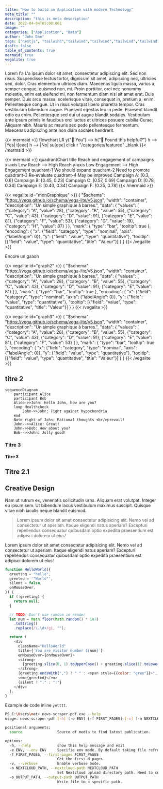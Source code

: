 ```yaml
---
title: "How to build an Application with modern Technology"
meta_title: ""
description: "this is meta description"
date: 2022-04-04T05:00:00Z
image: ""
categories: ["Application", "Data"]
author: "John Doe"
tags: ["nextjs", "tailwind","tailwind","tailwind","tailwind","tailwind","tailwind","tailwind","tailwind","tailwind",]
draft: false
table_of_contents: true
mermaid: true
vegalite: true
---
```




Lorem  l'a L'a ipsum dolor sit amet, consectetur adipiscing elit. Sed non risus. Suspendisse lectus tortor, dignissim sit amet, adipiscing nec, ultricies sed, dolor. Cras elementum ultrices diam. Maecenas ligula massa, varius a, semper congue, euismod non, mi. Proin porttitor, orci nec nonummy molestie, enim est eleifend mi, non fermentum diam nisl sit amet erat. Duis semper. Duis arcu massa, scelerisque vitae, consequat in, pretium a, enim. Pellentesque congue. Ut in risus volutpat libero pharetra tempor. Cras vestibulum bibendum augue. Praesent egestas leo in pede. Praesent blandit odio eu enim. Pellentesque sed dui ut augue blandit sodales. Vestibulum ante ipsum primis in faucibus orci luctus et ultrices posuere cubilia Curae; Aliquam nibh. Mauris ac mauris sed pede pellentesque fermentum. Maecenas adipiscing ante non diam sodales hendrerit. 


{{< mermaid >}}
flowchart LR
    y("👫 You") --> h{"🤝 Found this helpful?"}
    h --> |Yes| t[eee]
    h --> |No| su[eee]
    click r "/categories/featured" _blank
{{< /mermaid >}}


{{< mermaid >}}
quadrantChart
    title Reach and engagement of campaigns
    x-axis Low Reach --> High Reach
    y-axis Low Engagement --> High Engagement
    quadrant-1 We should expand
    quadrant-2 Need to promote
    quadrant-3 Re-evaluate
    quadrant-4 May be improved
    Campaign A: [0.3, 0.6]
    Campaign B: [0.45, 0.23]
    Campaign C: [0.57, 0.69]
    Campaign D: [0.78, 0.34]
    Campaign E: [0.40, 0.34]
    Campaign F: [0.35, 0.78]
{{< /mermaid >}}


{{< vegalite id="monGraphique" >}}
{
  "$schema": "https://vega.github.io/schema/vega-lite/v5.json",
  "width": "container",
  "description": "Un simple graphique à barres.",
  "data": {
    "values": [
      {"category": "A", "value": 28},
      {"category": "B", "value": 55},
      {"category": "C", "value": 43},
      {"category": "D", "value": 91},
      {"category": "E", "value": 81},
      {"category": "F", "value": 53},
      {"category": "G", "value": 19},
      {"category": "H", "value": 87}
    ]
  },
  "mark": {
    "type": "bar",
    "tooltip": true
  },
  "encoding": {
    "x": {"field": "category", "type": "nominal", "axis": {"labelAngle": 0}},
    "y": {"field": "value", "type": "quantitative"},
    "tooltip": [{"field": "value", "type": "quantitative", "title": "Valeur"}]
  }
}
{{< /vegalite >}}


Encore un gaaoh

{{< vegalite id="graph2" >}}
{
  "$schema": "https://vega.github.io/schema/vega-lite/v5.json",
  "width": "container",
  "description": "Un simple graphique à barres.",
  "data": {
    "values": [
      {"category": "A", "value": 28},
      {"category": "B", "value": 55},
      {"category": "C", "value": 43},
      {"category": "D", "value": 91},
      {"category": "E", "value": 81}
    ]
  },
  "mark": {
    "type": "bar",
    "tooltip": true
  },
  "encoding": {
    "x": {"field": "category", "type": "nominal", "axis": {"labelAngle": 0}},
    "y": {"field": "value", "type": "quantitative"},
    "tooltip": [{"field": "value", "type": "quantitative", "title": "Valeur"}]
  }
}
{{< /vegalite >}}


{{< vegalite id="graph3" >}}
{
  "$schema": "https://vega.github.io/schema/vega-lite/v5.json",
  "width": "container",
  "description": "Un simple graphique à barres.",
  "data": {
    "values": [
      {"category": "A", "value": 28},
      {"category": "B", "value": 55},
      {"category": "C", "value": 43},
      {"category": "D", "value": 91},
      {"category": "E", "value": 81},
      {"category": "F", "value": 53}
    ]
  },
  "mark": {
    "type": "bar",
    "tooltip": true
  },
  "encoding": {
    "x": {"field": "category", "type": "nominal", "axis": {"labelAngle": 0}},
    "y": {"field": "value", "type": "quantitative"},
    "tooltip": [{"field": "value", "type": "quantitative", "title": "Valeur"}]
  }
}
{{< /vegalite >}}



## titre 2
```mermaid
sequenceDiagram
    participant Alice
    participant Bob
    Alice->>John: Hello John, how are you?
    loop Healthcheck
        John->>John: Fight against hypochondria
    end
    Note right of John: Rational thoughts <br/>prevail!
    John-->>Alice: Great!
    John->>Bob: How about you?
    Bob-->>John: Jolly good!
```





### Titre 3

#### Titre 3

## Titre 2.1

## Creative Design

Nam ut rutrum ex, venenatis sollicitudin urna. Aliquam erat volutpat. Integer eu ipsum sem. Ut bibendum lacus vestibulum maximus suscipit. Quisque vitae nibh iaculis neque blandit euismod.

> Lorem ipsum dolor sit amet consectetur adipisicing elit. Nemo vel ad consectetur ut aperiam. Itaque eligendi natus aperiam? Excepturi repellendus consequatur quibusdam optio expedita praesentium est adipisci dolorem ut eius!

Lorem ipsum dolor sit amet consectetur adipisicing elit. Nemo vel ad consectetur ut aperiam. Itaque eligendi natus aperiam? Excepturi repellendus consequatur quibusdam optio expedita praesentium est adipisci dolorem ut eius!

```js
function HelloWorld({
  greeting = "hello",
  greeted = '"World"',
  silent = false,
  onMouseOver,
}) {
  if (!greeting) {
    return null;
  }

  // TODO: Don't use random in render
  let num = Math.floor(Math.random() * 1e7)
    .toString()
    .replace(/\.\d+/gi, "");

  return (
    <div
      className="HelloWorld"
      title={`You are visitor number ${num}`}
      onMouseOver={onMouseOver}>
      <strong>
        {greeting.slice(0, 1).toUpperCase() + greeting.slice(1).toLowerCase()}
      </strong>
      {greeting.endsWith(",") ? " " : <span style={{color: "grey"}}>", "</span>}
      <em>{greeted}</em>
      {silent ? "." : "!"}
    </div>
  );
}

```

Example de code inline `yetttt`.

```bash
PS C:\Users\mat> news-scraper-pdf.exe --help
usage: news-scraper-pdf [-h] [-e ENV] [-f FIRST_PAGES] [-v] [-n NEXTCLOUD_PATH] [-o OUTPUT_PATH] source razr rzer rzer zerze rez rezrez rez r

positional arguments:
  source                Source of media to find latest publication.

options:
  -h, --help            show this help message and exit
  -e ENV, --env ENV     Specifie env mode. By default taking file refrenced in os variable ENV_NEWS_SCRAPER.
  -f FIRST_PAGES, --first-pages FIRST_PAGES
                        Get the first N pages.
  -v, --verbose         Enable verbose mode.
  -n NEXTCLOUD_PATH, --nextcloud-path NEXTCLOUD_PATH
                        Set Nextcloud upload directory path. Need to configure valid connection with --env
  -o OUTPUT_PATH, --output-path OUTPUT_PATH
                        Write file to a specific path.
```